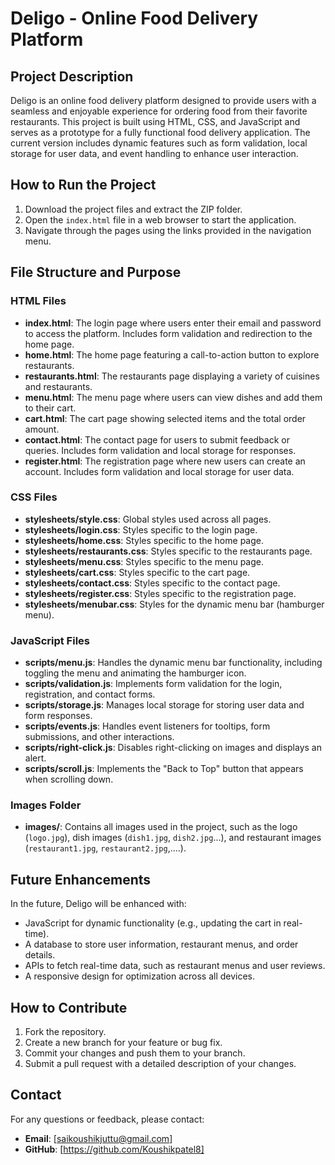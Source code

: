 # Deligo - Online Food Delivery Platform

## Project Description
Deligo is an online food delivery platform designed to provide users with a seamless and enjoyable experience for ordering food from their favorite restaurants. This project is built using HTML, CSS, and JavaScript and serves as a prototype for a fully functional food delivery application. The current version includes dynamic features such as form validation, local storage for user data, and event handling to enhance user interaction.

## How to Run the Project
1. Download the project files and extract the ZIP folder.
2. Open the `index.html` file in a web browser to start the application.
3. Navigate through the pages using the links provided in the navigation menu.

## File Structure and Purpose
### HTML Files
- **index.html**: The login page where users enter their email and password to access the platform. Includes form validation and redirection to the home page.
- **home.html**: The home page featuring a call-to-action button to explore restaurants.
- **restaurants.html**: The restaurants page displaying a variety of cuisines and restaurants.
- **menu.html**: The menu page where users can view dishes and add them to their cart.
- **cart.html**: The cart page showing selected items and the total order amount.
- **contact.html**: The contact page for users to submit feedback or queries. Includes form validation and local storage for responses.
- **register.html**: The registration page where new users can create an account. Includes form validation and local storage for user data.

### CSS Files
- **stylesheets/style.css**: Global styles used across all pages.
- **stylesheets/login.css**: Styles specific to the login page.
- **stylesheets/home.css**: Styles specific to the home page.
- **stylesheets/restaurants.css**: Styles specific to the restaurants page.
- **stylesheets/menu.css**: Styles specific to the menu page.
- **stylesheets/cart.css**: Styles specific to the cart page.
- **stylesheets/contact.css**: Styles specific to the contact page.
- **stylesheets/register.css**: Styles specific to the registration page.
- **stylesheets/menubar.css**: Styles for the dynamic menu bar (hamburger menu).

### JavaScript Files
- **scripts/menu.js**: Handles the dynamic menu bar functionality, including toggling the menu and animating the hamburger icon.
- **scripts/validation.js**: Implements form validation for the login, registration, and contact forms.
- **scripts/storage.js**: Manages local storage for storing user data and form responses.
- **scripts/events.js**: Handles event listeners for tooltips, form submissions, and other interactions.
- **scripts/right-click.js**: Disables right-clicking on images and displays an alert.
- **scripts/scroll.js**: Implements the "Back to Top" button that appears when scrolling down.

### Images Folder
- **images/**: Contains all images used in the project, such as the logo (`logo.jpg`), dish images (`dish1.jpg`, `dish2.jpg`...), and restaurant images (`restaurant1.jpg`, `restaurant2.jpg`,....).

## Future Enhancements
In the future, Deligo will be enhanced with:
- JavaScript for dynamic functionality (e.g., updating the cart in real-time).
- A database to store user information, restaurant menus, and order details.
- APIs to fetch real-time data, such as restaurant menus and user reviews.
- A responsive design for optimization across all devices.

## How to Contribute
1. Fork the repository.
2. Create a new branch for your feature or bug fix.
3. Commit your changes and push them to your branch.
4. Submit a pull request with a detailed description of your changes.


## Contact
For any questions or feedback, please contact:
- **Email**: [saikoushikjuttu@gmail.com]
- **GitHub**: [https://github.com/Koushikpatel8]

